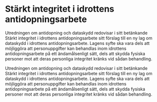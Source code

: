 # Stärkt integritet i idrottens antidopningsarbete

Utredningen om antidopning och dataskydd redovisar i sitt betänkande Stärkt integritet i idrottens antidopningsarbete sitt förslag till en ny lag om dataskydd i idrottens antidopningsarbete. Lagens syfte ska vara dels att möjliggöra att personuppgifter kan behandlas inom idrottens antidopningsarbete på ett ändamålsenligt sätt, dels att skydda fysiska personer mot att deras personliga integritet kränks vid sådan behandling.

Utredningen om antidopning och dataskydd redovisar i sitt betänkande Stärkt integritet i idrottens antidopningsarbete sitt förslag till en ny lag om dataskydd i idrottens antidopningsarbete. Lagens syfte ska vara dels att möjliggöra att personuppgifter kan behandlas inom idrottens antidopningsarbete på ett ändamålsenligt sätt, dels att skydda fysiska personer mot att deras personliga integritet kränks vid sådan behandling.

